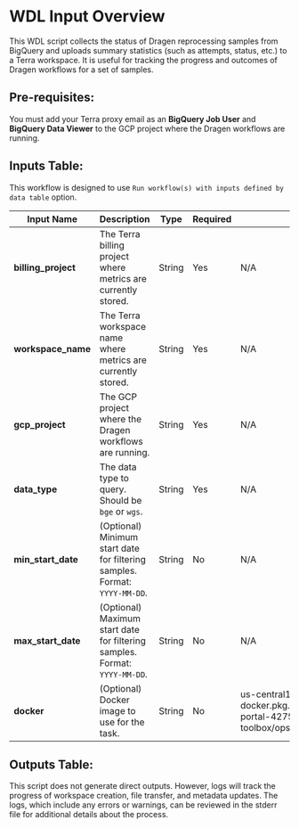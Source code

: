 # WDL Input Overview

This WDL script collects the status of Dragen reprocessing samples from BigQuery and uploads summary statistics (such as attempts, status, etc.) to a Terra workspace. It is useful for tracking the progress and outcomes of Dragen workflows for a set of samples.

## Pre-requisites:
You must add your Terra proxy email as an **BigQuery Job User** and **BigQuery Data Viewer** to the GCP project where the Dragen workflows are running.

## Inputs Table:
This workflow is designed to use `Run workflow(s) with inputs defined by data table` option.

| Input Name          | Description                                                                                            | Type     | Required | Default                                                                                     |
|---------------------|--------------------------------------------------------------------------------------------------------|----------|----------|---------------------------------------------------------------------------------------------|
| **billing_project** | The Terra billing project where metrics are currently stored.                                          | String   | Yes      | N/A                                                                                         |
| **workspace_name**  | The Terra workspace name where metrics are currently stored.                                           | String   | Yes      | N/A                                                                                         |
| **gcp_project**     | The GCP project where the Dragen workflows are running.                                                | String   | Yes      | N/A                                                                                         |
| **data_type**       | The data type to query. Should be `bge` or `wgs`.                                                      | String   | Yes      | N/A                                                                                         |
| **min_start_date**  | (Optional) Minimum start date for filtering samples. Format: `YYYY-MM-DD`.                             | String   | No       | N/A                                                                                         |
| **max_start_date**  | (Optional) Maximum start date for filtering samples. Format: `YYYY-MM-DD`.                             | String   | No       | N/A                                                                                         |
| **docker**          | (Optional) Docker image to use for the task.                                                           | String   | No       | us-central1-docker.pkg.dev/operations-portal-427515/ops-toolbox/ops_terra_utils_slim:latest |

## Outputs Table:
This script does not generate direct outputs. However, logs will track the progress of workspace creation, file transfer, and metadata updates. The logs, which include any errors or warnings, can be reviewed in the stderr file for additional details about the process.
